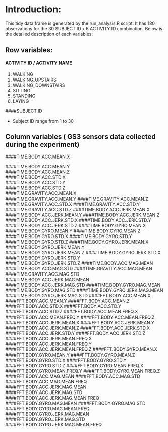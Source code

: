 # Introduction:

This tidy data frame is generated by the run_analysis.R script. It has 180 observations for the
30 SUBJECT.ID x 6 ACTIVITY.ID combination.  Below is the detailed description of each variables:

## Row variables:
#### ACTIVITY.ID / ACTIVITY.NAME
1. WALKING
2. WALKING_UPSTAIRS
3. WALKING_DOWNSTAIRS
4. SITTING
5. STANDING
6. LAYING

####SUBJECT.ID
* Subject ID range from 1 to 30

## Column variables ( GS3 sensors data collected during the experiment)

####TIME.BODY.ACC.MEAN.X
            
####TIME.BODY.ACC.MEAN.Y             
####TIME.BODY.ACC.MEAN.Z            
####TIME.BODY.ACC.STD.X              
####TIME.BODY.ACC.STD.Y             
####TIME.BODY.ACC.STD.Z              
####TIME.GRAVITY.ACC.MEAN.X          
####TIME.GRAVITY.ACC.MEAN.Y          ####TIME.GRAVITY.ACC.MEAN.Z         
####TIME.GRAVITY.ACC.STD.X           ####TIME.GRAVITY.ACC.STD.Y           ####TIME.GRAVITY.ACC.STD.Z           ####TIME.BODY.ACC.JERK.MEAN.X       
####TIME.BODY.ACC.JERK.MEAN.Y        ####TIME.BODY.ACC.JERK.MEAN.Z        ####TIME.BODY.ACC.JERK.STD.X         ####TIME.BODY.ACC.JERK.STD.Y        
####TIME.BODY.ACC.JERK.STD.Z         ####TIME.BODY.GYRO.MEAN.X            ####TIME.BODY.GYRO.MEAN.Y            ####TIME.BODY.GYRO.MEAN.Z           
####TIME.BODY.GYRO.STD.X             ####TIME.BODY.GYRO.STD.Y             ####TIME.BODY.GYRO.STD.Z             ####TIME.BODY.GYRO.JERK.MEAN.X      
####TIME.BODY.GYRO.JERK.MEAN.Y       ####TIME.BODY.GYRO.JERK.MEAN.Z       ####TIME.BODY.GYRO.JERK.STD.X        ####TIME.BODY.GYRO.JERK.STD.Y       
####TIME.BODY.GYRO.JERK.STD.Z        ####TIME.BODY.ACC.MAG.MEAN           ####TIME.BODY.ACC.MAG.STD            ####TIME.GRAVITY.ACC.MAG.MEAN       
####TIME.GRAVITY.ACC.MAG.STD         ####TIME.BODY.ACC.JERK.MAG.MEAN      ####TIME.BODY.ACC.JERK.MAG.STD       ####TIME.BODY.GYRO.MAG.MEAN         
####TIME.BODY.GYRO.MAG.STD           ####TIME.BODY.GYRO.JERK.MAG.MEAN     ####TIME.BODY.GYRO.JERK.MAG.STD      ####FFT.BODY.ACC.MEAN.X             
####FFT.BODY.ACC.MEAN.Y              ####FFT.BODY.ACC.MEAN.Z              ####FFT.BODY.ACC.STD.X               ####FFT.BODY.ACC.STD.Y              
####FFT.BODY.ACC.STD.Z               ####FFT.BODY.ACC.MEAN.FREQ.X         ####FFT.BODY.ACC.MEAN.FREQ.Y         ####FFT.BODY.ACC.MEAN.FREQ.Z        
####FFT.BODY.ACC.JERK.MEAN.X         ####FFT.BODY.ACC.JERK.MEAN.Y         ####FFT.BODY.ACC.JERK.MEAN.Z         ####FFT.BODY.ACC.JERK.STD.X         
####FFT.BODY.ACC.JERK.STD.Y          ####FFT.BODY.ACC.JERK.STD.Z          ####FFT.BODY.ACC.JERK.MEAN.FREQ.X    ####FFT.BODY.ACC.JERK.MEAN.FREQ.Y   
####FFT.BODY.ACC.JERK.MEAN.FREQ.Z    ####FFT.BODY.GYRO.MEAN.X             ####FFT.BODY.GYRO.MEAN.Y             ####FFT.BODY.GYRO.MEAN.Z            
####FFT.BODY.GYRO.STD.X              ####FFT.BODY.GYRO.STD.Y              ####FFT.BODY.GYRO.STD.Z              ####FFT.BODY.GYRO.MEAN.FREQ.X       
####FFT.BODY.GYRO.MEAN.FREQ.Y        ####FFT.BODY.GYRO.MEAN.FREQ.Z        ####FFT.BODY.ACC.MAG.MEAN            ####FFT.BODY.ACC.MAG.STD            
####FFT.BODY.ACC.MAG.MEAN.FREQ       ####FFT.BODY.ACC.JERK.MAG.MEAN       ####FFT.BODY.ACC.JERK.MAG.STD        ####FFT.BODY.ACC.JERK.MAG.MEAN.FREQ 
####FFT.BODY.GYRO.MAG.MEAN           ####FFT.BODY.GYRO.MAG.STD            ####FFT.BODY.GYRO.MAG.MEAN.FREQ      ####FFT.BODY.GYRO.JERK.MAG.MEAN     
####FFT.BODY.GYRO.JERK.MAG.STD       ####FFT.BODY.GYRO.JERK.MAG.MEAN.FREQ